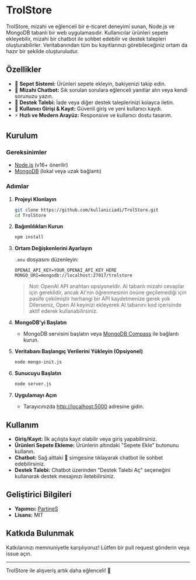# TrolStore

TrolStore, mizahi ve eğlenceli bir e-ticaret deneyimi sunan, Node.js ve MongoDB tabanlı bir web uygulamasıdır. Kullanıcılar ürünleri sepete ekleyebilir, mizahi bir chatbot ile sohbet edebilir ve destek talepleri oluşturabilirler. Veritabanından tüm bu kayıtlarınızı görebileceğiniz ortam da hazır bir şekilde oluşturuludur.

## Özellikler

- 🛒 **Sepet Sistemi:** Ürünleri sepete ekleyin, bakiyenizi takip edin.
- 🤖 **Mizahi Chatbot:** Sık sorulan sorulara eğlenceli yanıtlar alın veya kendi sorunuzu yazın.
- 📝 **Destek Talebi:** İade veya diğer destek taleplerinizi kolayca iletin.
- 🔐 **Kullanıcı Girişi & Kayıt:** Güvenli giriş ve yeni kullanıcı kaydı.
- ⚡ **Hızlı ve Modern Arayüz:** Responsive ve kullanıcı dostu tasarım.

## Kurulum

### Gereksinimler

- [Node.js](https://nodejs.org/) (v16+ önerilir)
- [MongoDB](https://www.mongodb.com/try/download/community) (lokal veya uzak bağlantı)

### Adımlar

1. **Projeyi Klonlayın**
   ```sh
   git clone https://github.com/kullaniciadi/TrolStore.git
   cd TrolStore
   ```

2. **Bağımlılıkları Kurun**
   ```sh
   npm install
   ```

3. **Ortam Değişkenlerini Ayarlayın**

   `.env` dosyasını düzenleyin:
   ```
   OPENAI_API_KEY=YOUR_OPENAI_API_KEY_HERE
   MONGO_URI=mongodb://localhost:27017/trolstore
   ```

   > Not: OpenAI API anahtarı opsiyoneldir. AI tabanlı mizahi cevaplar için gereklidir, ancak AI'nin öğrenmesinin önüne geçilemediği için pasife çekilmiştir herhangi bir API kaydetmenize gerek yok
   > Dilerseniz, Open AI keyinizi ekleyerek AI tabanını kod içerisinde aktif ederek kullanabilirsiniz.

4. **MongoDB'yi Başlatın**
   - MongoDB servisini başlatın veya [MongoDB Compass](https://www.mongodb.com/products/compass) ile bağlantı kurun.

5. **Veritabanı Başlangıç Verilerini Yükleyin (Opsiyonel)**
   ```sh
   node mongo-init.js
   ```

6. **Sunucuyu Başlatın**
   ```sh
   node server.js
   ```

7. **Uygulamayı Açın**
   - Tarayıcınızda [http://localhost:5000](http://localhost:5000) adresine gidin.

## Kullanım

- **Giriş/Kayıt:** İlk açılışta kayıt olabilir veya giriş yapabilirsiniz.
- **Ürünleri Sepete Ekleme:** Ürünlerin altındaki "Sepete Ekle" butonunu kullanın.
- **Chatbot:** Sağ alttaki 🤖 simgesine tıklayarak chatbot ile sohbet edebilirsiniz.
- **Destek Talebi:** Chatbot üzerinden "Destek Talebi Aç" seçeneğini kullanarak destek mesajınızı iletebilirsiniz.

## Geliştirici Bilgileri

- **Yapımcı:** [PartineS](https://github.com/PartineS)
- **Lisans:** MIT

## Katkıda Bulunmak

Katkılarınızı memnuniyetle karşılıyoruz! Lütfen bir pull request gönderin veya issue açın.

---

TrolStore ile alışveriş artık daha eğlenceli! 🎉
